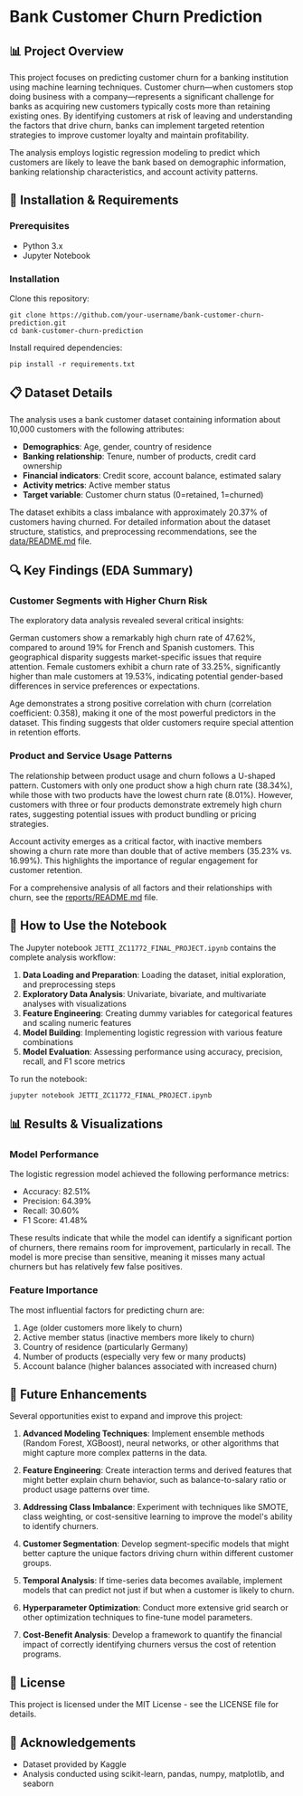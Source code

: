 # Bank Customer Churn Prediction

## 📊 Project Overview
This project focuses on predicting customer churn for a banking institution using machine learning techniques. Customer churn—when customers stop doing business with a company—represents a significant challenge for banks as acquiring new customers typically costs more than retaining existing ones. By identifying customers at risk of leaving and understanding the factors that drive churn, banks can implement targeted retention strategies to improve customer loyalty and maintain profitability.

The analysis employs logistic regression modeling to predict which customers are likely to leave the bank based on demographic information, banking relationship characteristics, and account activity patterns.

## 🚀 Installation & Requirements

### Prerequisites
- Python 3.x
- Jupyter Notebook

### Installation
Clone this repository:
```
git clone https://github.com/your-username/bank-customer-churn-prediction.git
cd bank-customer-churn-prediction
```

Install required dependencies:
```
pip install -r requirements.txt
```

## 📋 Dataset Details
The analysis uses a bank customer dataset containing information about 10,000 customers with the following attributes:

- **Demographics**: Age, gender, country of residence
- **Banking relationship**: Tenure, number of products, credit card ownership
- **Financial indicators**: Credit score, account balance, estimated salary
- **Activity metrics**: Active member status
- **Target variable**: Customer churn status (0=retained, 1=churned)

The dataset exhibits a class imbalance with approximately 20.37% of customers having churned. For detailed information about the dataset structure, statistics, and preprocessing recommendations, see the [data/README.md](data/README.md) file.

## 🔍 Key Findings (EDA Summary)

### Customer Segments with Higher Churn Risk

The exploratory data analysis revealed several critical insights:

German customers show a remarkably high churn rate of 47.62%, compared to around 19% for French and Spanish customers. This geographical disparity suggests market-specific issues that require attention. Female customers exhibit a churn rate of 33.25%, significantly higher than male customers at 19.53%, indicating potential gender-based differences in service preferences or expectations.

Age demonstrates a strong positive correlation with churn (correlation coefficient: 0.358), making it one of the most powerful predictors in the dataset. This finding suggests that older customers require special attention in retention efforts.

### Product and Service Usage Patterns

The relationship between product usage and churn follows a U-shaped pattern. Customers with only one product show a high churn rate (38.34%), while those with two products have the lowest churn rate (8.01%). However, customers with three or four products demonstrate extremely high churn rates, suggesting potential issues with product bundling or pricing strategies.

Account activity emerges as a critical factor, with inactive members showing a churn rate more than double that of active members (35.23% vs. 16.99%). This highlights the importance of regular engagement for customer retention.

For a comprehensive analysis of all factors and their relationships with churn, see the [reports/README.md](reports/README.md) file.

## 📓 How to Use the Notebook

The Jupyter notebook `JETTI_ZC11772_FINAL_PROJECT.ipynb` contains the complete analysis workflow:

1. **Data Loading and Preparation**: Loading the dataset, initial exploration, and preprocessing steps
2. **Exploratory Data Analysis**: Univariate, bivariate, and multivariate analyses with visualizations
3. **Feature Engineering**: Creating dummy variables for categorical features and scaling numeric features
4. **Model Building**: Implementing logistic regression with various feature combinations
5. **Model Evaluation**: Assessing performance using accuracy, precision, recall, and F1 score metrics

To run the notebook:
```
jupyter notebook JETTI_ZC11772_FINAL_PROJECT.ipynb
```

## 📊 Results & Visualizations

### Model Performance
The logistic regression model achieved the following performance metrics:
- Accuracy: 82.51%
- Precision: 64.39%
- Recall: 30.60%
- F1 Score: 41.48%

These results indicate that while the model can identify a significant portion of churners, there remains room for improvement, particularly in recall. The model is more precise than sensitive, meaning it misses many actual churners but has relatively few false positives.

### Feature Importance
The most influential factors for predicting churn are:
1. Age (older customers more likely to churn)
2. Active member status (inactive members more likely to churn)
3. Country of residence (particularly Germany)
4. Number of products (especially very few or many products)
5. Account balance (higher balances associated with increased churn)

## 🔮 Future Enhancements

Several opportunities exist to expand and improve this project:

1. **Advanced Modeling Techniques**: Implement ensemble methods (Random Forest, XGBoost), neural networks, or other algorithms that might capture more complex patterns in the data.

2. **Feature Engineering**: Create interaction terms and derived features that might better explain churn behavior, such as balance-to-salary ratio or product usage patterns over time.

3. **Addressing Class Imbalance**: Experiment with techniques like SMOTE, class weighting, or cost-sensitive learning to improve the model's ability to identify churners.

4. **Customer Segmentation**: Develop segment-specific models that might better capture the unique factors driving churn within different customer groups.

5. **Temporal Analysis**: If time-series data becomes available, implement models that can predict not just if but when a customer is likely to churn.

6. **Hyperparameter Optimization**: Conduct more extensive grid search or other optimization techniques to fine-tune model parameters.

7. **Cost-Benefit Analysis**: Develop a framework to quantify the financial impact of correctly identifying churners versus the cost of retention programs.

## 📜 License
This project is licensed under the MIT License - see the LICENSE file for details.

## 🙏 Acknowledgements
- Dataset provided by Kaggle
- Analysis conducted using scikit-learn, pandas, numpy, matplotlib, and seaborn
